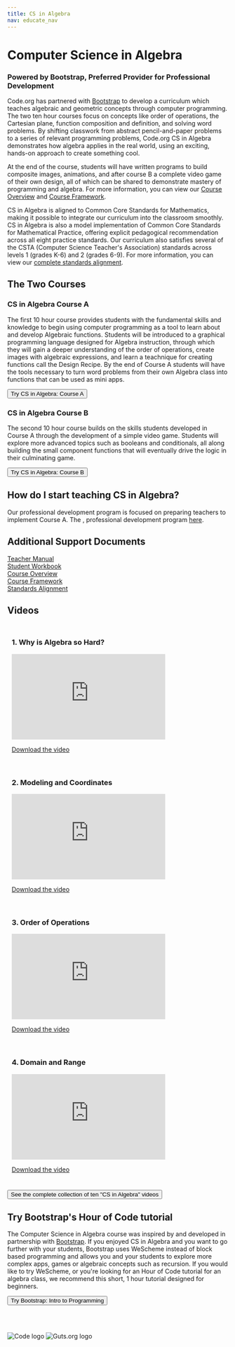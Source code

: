 ```yaml
---
title: CS in Algebra
nav: educate_nav
---
```


# Computer Science in Algebra
### Powered by Bootstrap, Preferred Provider for Professional Development

Code.org has partnered with [Bootstrap](http://www.BootstrapWorld.org) to develop a curriculum which teaches algebraic and geometric concepts through computer programming. The two ten hour courses focus on concepts like order of operations, the Cartesian plane, function composition and definition, and solving word problems. By shifting classwork from abstract pencil-and-paper problems to a series of relevant programming problems, Code.org CS in Algebra demonstrates how algebra applies in the real world, using an exciting, hands-on approach to create something cool.

At the end of the course, students will have written programs to build composite images, animations, and after course B a complete video game of their own design, all of which can be shared to demonstrate mastery of programming and algebra. For more information, you can view our [Course Overview](/curriculum/docs/algebra/overview) and [Course Framework](/curriculum/docs/algebra/framework).

CS in Algebra is aligned to Common Core Standards for Mathematics, making it possible to integrate our curriculum into the classroom smoothly. CS in Algebra is also a model implementation of Common Core Standards for Mathematical Practice, offering explicit pedagogical recommendation across all eight practice standards. Our curriculum also satisfies several of the CSTA (Computer Science Teacher's Association) standards across levels 1 (grades K-6) and 2 (grades 6-9). For more information, you can view our [complete standards alignment](/curriculum/docs/algebra/standards).

## The Two Courses

### CS in Algebra Course A
The first 10 hour course provides students with the fundamental skills and knowledge to begin using computer programming as a tool to learn about and develop Algebraic functions. Students will be introduced to a graphical programming language designed for Algebra instruction, through which they will gain a deeper understanding of the order of operations, create images with algebraic expressions, and learn a teachnique for creating functions call the Design Recipe. By the end of Course A students will have the tools necessary to turn word problems from their own Algebra class into functions that can be used as mini apps.

[<button>Try CS in Algebra: Course A</button>](https://studio.code.org/s/AlgebraA)

### CS in Algebra Course B
The second 10 hour course builds on the skills students developed in Course A through the development of a simple video game. Students will explore more advanced topics such as booleans and conditionals, all along building the small component functions that will eventually drive the logic in their culminating game.

[<button>Try CS in Algebra: Course B</button>](https://studio.code.org/s/AlgebraB)


<a name="start"><a/>
## How do I start teaching CS in Algebra?

Our professional development program is focused on preparing teachers to implement Course A. The , professional development program [here](/educate/professional-learning/cs-in-algebra).

## Additional Support Documents
[Teacher Manual](/curriculum/docs/algebra/teacher_manual.pdf)<br/>
[Student Workbook](/curriculum/docs/algebra/student_workbook.pdf)<br/>
[Course Overview](/curriculum/docs/algebra/overview)<br/>
[Course Framework](/curriculum/docs/algebra/framework)<br/>
[Standards Alignment](/curriculum/docs/algebra/standards)

<h2>Videos</h2>

<div style="float:left; padding:10px; width:50%">
  <h3>1. Why is Algebra so Hard?</h3>
  <iframe allowfullscreen="" frameborder="0" height="195" src="https://www.youtube.com/embed/5MbL4jxHTvY?iv_load_policy=3&amp;rel=0&amp;autohide=1&amp;showinfo=0" width="350"></iframe>
  <p>
    <a href="https://www.dropbox.com/s/2sh8tvt4vorkr1s/Math-10-Why%20Is_algerbra_So_Hard-06162014.mp4">
      Download the video
    </a>
  </p>
</div>

<div style="float:left; padding:10px; width:50%">
  <h3>2. Modeling and Coordinates</h3>
  <iframe allowfullscreen="" frameborder="0" height="195" src="https://www.youtube.com/embed/KSt_3ovWfjk?iv_load_policy=3&amp;rel=0&amp;autohide=1&amp;showinfo=0" width="350"></iframe>
  <p>
    <a href="https://www.dropbox.com/s/wl4fb15ihjwkr2d/Math-1-Modeling_Coordinates_06162014.mp4">
      Download the video
    </a>
  </p>
</div>

<div style="clear:both"></div>

<div style="float:left; padding:10px; width:50%">
  <h3>3. Order of Operations</h3>
  <iframe allowfullscreen="" frameborder="0" height="195" src="https://www.youtube.com/embed/AMFaPKHp3Mg?iv_load_policy=3&amp;rel=0&amp;autohide=1&amp;showinfo=0" width="350"></iframe>
  <p>
    <a href="https://www.dropbox.com/s/2ux7oadsyekjl6v/Math-2-Order_Of_Operation_06232014_1.mp4">
      Download the video
    </a>
  </p>
</div>

<div style="float:left; padding:10px; width:50%">
  <h3>4. Domain and Range</h3>
  <iframe allowfullscreen="" frameborder="0" height="195" src="https://www.youtube.com/embed/88WhYoMxrGw?iv_load_policy=3&amp;rel=0&amp;autohide=1&amp;showinfo=0" width="350"></iframe>
  <p>
    <a href="https://www.dropbox.com/s/zf4d2emzaf4cb9k/Math-3_Domain%20and%20Range_06112014.mp4">
      Download the video
    </a>
  </p>
</div>

<div style="clear:both"></div>
<p><a href="algebra/_additional/msmvideos"><button>See the complete collection of ten "CS in Algebra" videos</button></a></p>
            
            
## Try Bootstrap's Hour of Code tutorial
The Computer Science in Algebra course was inspired by and developed in partnership with [Bootstrap](http://www.BootstrapWorld.org). If you enjoyed CS in Algebra and you want to go further with your students, Bootstrap uses WeScheme instead of block based programming and allows you and your students to explore more complex apps, games or algebraic concepts such as recursion. If you would like to try WeScheme, or you're looking for an Hour of Code tutorial for an algebra class, we recommend this short, 1 hour tutorial designed for beginners.

[<button>Try Bootstrap: Intro to Programming</button>](http://www.bootstrapworld.org/materials/fall2015/tutorial/)

<br/>
<br/>

![Code logo](msm/_additional/codelogo.png) ![Guts.org logo](msm/_additional/bootstrapIconAndLogoSm.png) 
